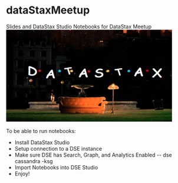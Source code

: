 # dataStaxMeetup
Slides and DataStax Studio Notebooks for DataStax Meetup
<img src="pics/friendDataStax.png" width="450" height="250">


To be able to run notebooks:
* Install DataStax Studio
* Setup connection to a DSE instance 
* Make sure DSE has Search, Graph, and Analytics Enabled -- dse cassandra -ksg
* Import Notebooks into DSE Studio 
* Enjoy!
